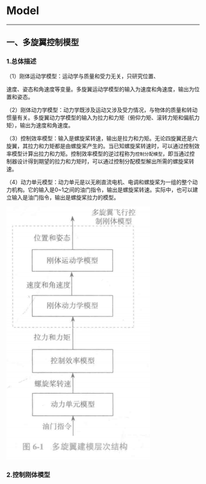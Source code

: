 # Model

------

## 一、多旋翼控制模型

### 1.总体描述

（1）刚体运动学模型：运动学与质量和受力无关，只研究位置、

速度、姿态和角速度等变量。多旋翼运动学模型的输入为速度和角速度，输出为位置和姿态。 

（2）刚体动力学模型：动力学既涉及运动又涉及受力情况，与物体的质量和转动惯量有关。多旋翼动力学模型的输入为拉力和力矩（俯仰力矩、滚转力矩和偏航力矩），输出为速度和角速度。

（3）控制效率模型：输入是螺旋桨转速，输出是拉力和力矩。无论四旋翼还是六旋翼，其拉力和力矩都是由螺旋桨产生的。当已知螺旋桨转速时，可以通过控制效率模型计算出拉力和力矩。控制效率模型的逆过程称为`控制分配模型`，即当通过控制器设计得到期望的拉力和力矩时，可以通过控制分配模型解出所需的螺旋桨转速。

（4）动力单元模型：动力单元是以无刷直流电机、电调和螺旋桨为一组的整个动力机构。它的输入是0~1之间的油门指令，输出是螺旋桨转速。实际中，也可以建立输入是油门指令，输出是螺旋桨拉力的模型。

![image-20230407120705829](assets/image-20230407120705829.png)

### 2.控制刚体模型



